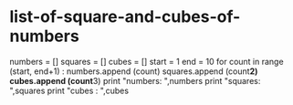 # list-of-square-and-cubes-of-numbers
numbers = []
squares = []
cubes = []
start = 1 
end = 10 
for count in range (start, end+1) :
    numbers.append (count)
    squares.append (count**2)
    cubes.append (count**3)
print "numbers: ",numbers
print "squares: ",squares
print "cubes  : ",cubes
